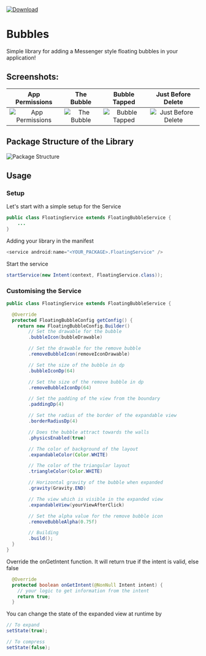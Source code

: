 [ ![Download](https://api.bintray.com/packages/ssiddharth2010/Bubbles/bubbles/images/download.svg) ](https://bintray.com/ssiddharth2010/Bubbles/bubbles/_latestVersion)

# Bubbles

Simple library for adding a Messenger style floating bubbles in your application!

## Screenshots:

| App Permissions | The Bubble | Bubble Tapped | Just Before Delete 
|:-------------:|:-------------:|:-------------:|:-------------:
| ![App Permissions](https://github.com/siddharth2010/Bubbles/blob/master/screenshots/app_permission.png)|![The Bubble](https://github.com/siddharth2010/Bubbles/blob/master/screenshots/bubble_overlay.png)|![Bubble Tapped](https://github.com/siddharth2010/Bubbles/blob/master/screenshots/bubble_open.png)| ![Just Before Delete](https://github.com/siddharth2010/Bubbles/blob/master/screenshots/bubble_close.png)

## Package Structure of the Library

![Package Structure](https://github.com/siddharth2010/Bubbles/blob/master/screenshots/Screen%20Shot%202019-03-17%20at%203.16.13%20PM.png)

## Usage

### Setup
Let's start with a simple setup for the Service
```java
public class FloatingService extends FloatingBubbleService {
    ...
}
```

Adding your library in the manifest
```java
<service android:name="<YOUR_PACKAGE>.FloatingService" />
```

Start the service
```java
startService(new Intent(context, FloatingService.class));
```

### Customising the Service
```java
public class FloatingService extends FloatingBubbleService {

  @Override
  protected FloatingBubbleConfig getConfig() {
    return new FloatingBubbleConfig.Builder()
        // Set the drawable for the bubble
        .bubbleIcon(bubbleDrawable)

        // Set the drawable for the remove bubble
        .removeBubbleIcon(removeIconDrawable)

        // Set the size of the bubble in dp
        .bubbleIconDp(64)

        // Set the size of the remove bubble in dp
        .removeBubbleIconDp(64)

        // Set the padding of the view from the boundary
        .paddingDp(4)

        // Set the radius of the border of the expandable view
        .borderRadiusDp(4)

        // Does the bubble attract towards the walls
        .physicsEnabled(true)

        // The color of background of the layout
        .expandableColor(Color.WHITE)

        // The color of the triangular layout
        .triangleColor(Color.WHITE)

        // Horizontal gravity of the bubble when expanded
        .gravity(Gravity.END)

        // The view which is visible in the expanded view
        .expandableView(yourViewAfterClick)

        // Set the alpha value for the remove bubble icon
        .removeBubbleAlpha(0.75f)

        // Building
        .build();
  }
}
```

Override the onGetIntent function. It will return true if the intent is valid, else false
```java
  @Override
  protected boolean onGetIntent(@NonNull Intent intent) {
    // your logic to get information from the intent
    return true;
  }
```

You can change the state of the expanded view at runtime by
```java
// To expand
setState(true);

// To compress
setState(false);
```
